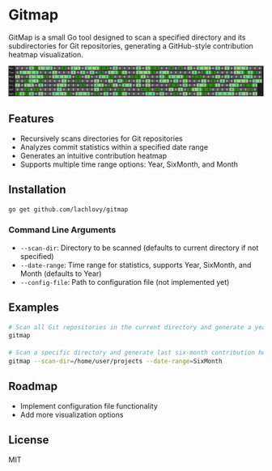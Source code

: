 # Gitmap

GitMap is a small Go tool designed to scan a specified directory and its subdirectories for Git repositories, generating a GitHub-style contribution heatmap visualization.

![gitmap](images/gitmap.png)

## Features

- Recursively scans directories for Git repositories
- Analyzes commit statistics within a specified date range
- Generates an intuitive contribution heatmap
- Supports multiple time range options: Year, SixMonth, and Month

## Installation

```bash
go get github.com/lachlovy/gitmap
```

### Command Line Arguments

- `--scan-dir`: Directory to be scanned (defaults to current directory if not specified)
- `--date-range`: Time range for statistics, supports Year, SixMonth, and Month (defaults to Year)
- `--config-file`: Path to configuration file (not implemented yet)

## Examples

```bash
# Scan all Git repositories in the current directory and generate a yearly contribution heatmap
gitmap

# Scan a specific directory and generate last six-month contribution heatmap
gitmap --scan-dir=/home/user/projects --date-range=SixMonth
```

## Roadmap

- Implement configuration file functionality
- Add more visualization options

## License

MIT

